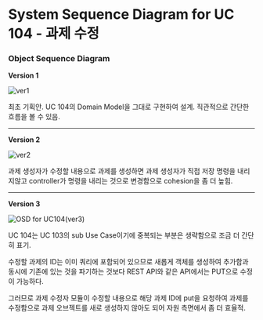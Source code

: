 # System Sequence Diagram for UC 104 - 과제 수정

### Object Sequence Diagram

__Version 1__

![ver1](https://user-images.githubusercontent.com/51692363/117980158-9f944180-b36e-11eb-85a6-ec7ccde0b854.JPG)



최초 기획안.  UC 104의 Domain Model을 그대로 구현하여 설계. 직관적으로 간단한 흐름을 볼 수 있음.

-------

__Version 2__

![ver2](https://user-images.githubusercontent.com/51692363/117980219-b470d500-b36e-11eb-8482-27d9f048ba09.JPG)



과제 생성자가 수정할 내용으로 과제를 생성하면 과제 생성자가 직접 저장 명령을 내리지않고 controller가 명령을 내리는 것으로 변경함으로 cohesion을 좀 더 높힘.

 

------

**Version 3**

![OSD for UC104(ver3)](https://user-images.githubusercontent.com/51692363/118135564-282de300-b43e-11eb-947a-d2986df6301d.JPG)

UC 104는 UC 103의 sub Use Case이기에 중복되는 부분은 생략함으로 조금 더 간단히 표기.

수정할 과제의 ID는 이미 쿼리에 포함되어 있으므로 새롭게 객체를 생성하여 추가함과 동시에 기존에 있는 것을 파기하는 것보다 REST API와 같은 API에서는 PUT으로 수정이 가능하다.

그러므로 과제 수정자 모듈이 수정할 내용으로 해당 과제 ID에 put을 요청하여 과제를 수정함으로 과제 오브젝트를 새로 생성하지 않아도 되어 자원 측면에서 좀 더 효율적. 
